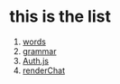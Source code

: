 # this is the list

1. [words](/blog/words.md)
1. [grammar](/blog/grammar.md)
1. [Auth.js](/blog/auth.js.md)
1. [renderChat](/blog/renderChat.md)
